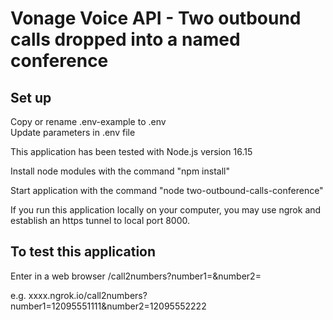 # Vonage Voice API - Two outbound calls dropped into a named conference

## Set up

Copy or rename .env-example to .env<br>
Update parameters in .env file<br>

This application has been tested with Node.js version 16.15<br>

Install node modules with the command "npm install"<br>

Start application with the command "node two-outbound-calls-conference"<br>

If you run this application locally on your computer, you may use ngrok and establish an https tunnel to local port 8000.

## To test this application

Enter in a web browser
<server>/call2numbers?number1=<number>&number2=<number>

e.g. xxxx.ngrok.io/call2numbers?number1=12095551111&number2=12095552222
